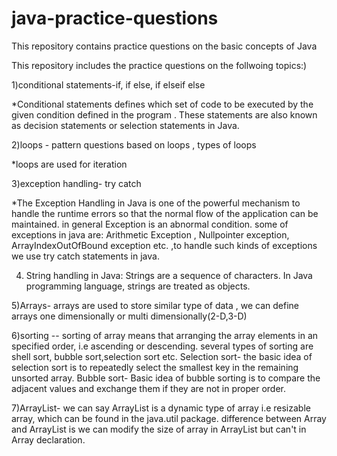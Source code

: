 # java-practice-questions
This repository contains practice questions on the basic concepts of Java 

This repository includes the practice questions on the follwoing topics:)


1)conditional statements-if, if else, if elseif else

*Conditional statements defines which set of code to be executed by the given condition defined in the program . These statements are also known as decision statements or selection statements in Java.

2)loops - pattern questions based on loops , types of loops

*loops are used for iteration 

3)exception handling- try catch 

*The Exception Handling in Java is one of the powerful mechanism to handle the runtime errors so that the normal flow of the application can be maintained. in general Exception is an abnormal condition.
some of exceptions in java are: Arithmetic Exception , Nullpointer exception, ArrayIndexOutOfBound exception etc. ,to handle such kinds of exceptions we use try catch statements in java.

4) String handling in Java:  Strings are a sequence of characters. In Java programming language, strings are treated as objects.

5)Arrays- arrays are used to store similar type of data , we can define arrays one dimensionally or multi dimensionally(2-D,3-D)

6)sorting --  sorting of array means that arranging the array elements in an specified order, i.e ascending or descending.
several types of sorting are shell sort, bubble sort,selection sort etc.
Selection sort- the basic idea of selection sort is to repeatedly select the smallest key in the remaining unsorted array.
Bubble sort- Basic idea of bubble sorting is to compare the adjacent values and exchange them if they are not in proper order.

7)ArrayList- we can say ArrayList is a dynamic type of array i.e resizable array, which can be found in the java.util package.
difference between Array and ArrayList is we can modify the size of array in ArrayList but can't in Array declaration.




